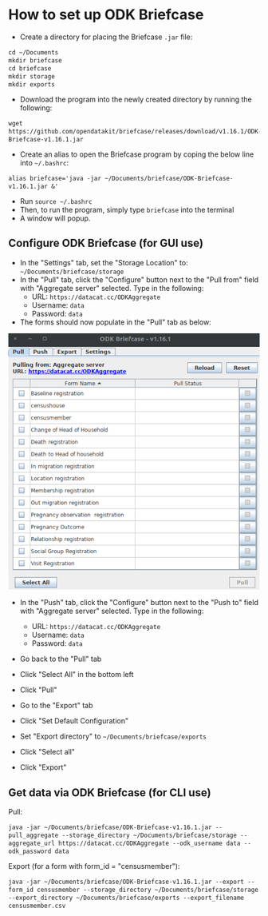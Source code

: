 # How to set up ODK Briefcase

- Create a directory for placing the Briefcase `.jar` file:

```
cd ~/Documents
mkdir briefcase
cd briefcase
mkdir storage
mkdir exports
```

- Download the program into the newly created directory by running the following:
```
wget https://github.com/opendatakit/briefcase/releases/download/v1.16.1/ODK-Briefcase-v1.16.1.jar
```

- Create an alias to open the Briefcase program by coping the below line into `~/.bashrc`:
```
alias briefcase='java -jar ~/Documents/briefcase/ODK-Briefcase-v1.16.1.jar &'
```
- Run `source ~/.bashrc`
- Then, to run the program, simply type `briefcase` into the terminal
- A window will popup.

## Configure ODK Briefcase (for GUI use)

- In the "Settings" tab, set the "Storage Location" to: `~/Documents/briefcase/storage`
- In the "Pull" tab, click the "Configure" button next to the "Pull from" field with "Aggregate server" selected. Type in the following:
  - URL: `https://datacat.cc/ODKAggregate`
  - Username: `data`
  - Password: `data`
- The forms should now populate in the "Pull" tab as below:

![](img/briefcase.png)

- In the "Push" tab, click the "Configure" button next to the "Push to" field with "Aggregate server" selected. Type in the following:
  - URL: `https://datacat.cc/ODKAggregate`
  - Username: `data`
  - Password: `data`

- Go back to the "Pull" tab
- Click "Select All" in the bottom left
- Click "Pull"

- Go to the "Export" tab
- Click "Set Default Configuration"
- Set "Export directory" to `~/Documents/briefcase/exports`
- Click "Select all"
- Click "Export"

## Get data via ODK Briefcase (for CLI use)

Pull:
```
java -jar ~/Documents/briefcase/ODK-Briefcase-v1.16.1.jar --pull_aggregate --storage_directory ~/Documents/briefcase/storage --aggregate_url https://datacat.cc/ODKAggregate --odk_username data --odk_password data
```

Export (for a form with form_id = "censusmember"):
```
java -jar ~/Documents/briefcase/ODK-Briefcase-v1.16.1.jar --export --form_id censusmember --storage_directory ~/Documents/briefcase/storage --export_directory ~/Documents/briefcase/exports --export_filename censusmember.csv
```
